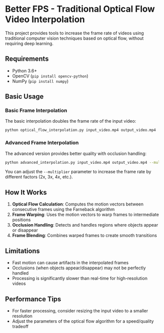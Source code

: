 # Better FPS - Traditional Optical Flow Video Interpolation

This project provides tools to increase the frame rate of videos using traditional computer vision techniques based on optical flow, without requiring deep learning.

## Requirements

- Python 3.6+
- OpenCV (`pip install opencv-python`)
- NumPy (`pip install numpy`)

## Basic Usage

### Basic Frame Interpolation

The basic interpolation doubles the frame rate of the input video:

```bash
python optical_flow_interpolation.py input_video.mp4 output_video.mp4
```

### Advanced Frame Interpolation

The advanced version provides better quality with occlusion handling:

```bash
python advanced_interpolation.py input_video.mp4 output_video.mp4 --multiplier 2
```

You can adjust the `--multiplier` parameter to increase the frame rate by different factors (2x, 3x, 4x, etc.).

## How It Works

1. **Optical Flow Calculation**: Computes the motion vectors between consecutive frames using the Farneback algorithm
2. **Frame Warping**: Uses the motion vectors to warp frames to intermediate positions
3. **Occlusion Handling**: Detects and handles regions where objects appear or disappear
4. **Frame Blending**: Combines warped frames to create smooth transitions

## Limitations

- Fast motion can cause artifacts in the interpolated frames
- Occlusions (when objects appear/disappear) may not be perfectly handled
- Processing is significantly slower than real-time for high-resolution videos

## Performance Tips

- For faster processing, consider resizing the input video to a smaller resolution
- Adjust the parameters of the optical flow algorithm for a speed/quality tradeoff
